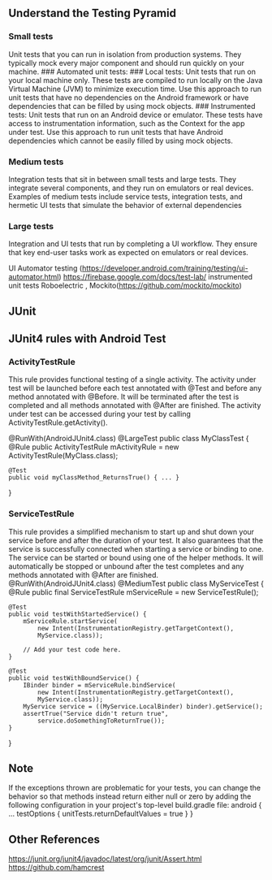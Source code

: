 ## Understand the Testing Pyramid

### Small tests 
Unit tests that you can run in isolation from production systems.
They typically mock every major component and should run quickly on your machine.
    ### Automated unit tests:
        ### Local tests:
            Unit tests that run on your local machine only.
            These tests are compiled to run locally on the Java Virtual Machine (JVM) to minimize execution time.
            Use this approach to run unit tests that have no dependencies on the Android framework
            or have dependencies that can be filled by using mock objects.
        ### Instrumented tests: 
            Unit tests that run on an Android device or emulator.
            These tests have access to instrumentation information, such as the Context for the app under test.
            Use this approach to run unit tests that have Android dependencies which cannot be easily
            filled by using mock objects.


### Medium tests 
Integration tests that sit in between small tests and large tests.
They integrate several components, and they run on emulators or real devices.
Examples of medium tests include service tests, integration tests, and hermetic UI tests
that simulate the behavior of external dependencies

### Large tests 
Integration and UI tests that run by completing a UI workflow.
They ensure that key end-user tasks work as expected on emulators or real devices.

UI Automator testing (https://developer.android.com/training/testing/ui-automator.html)
https://firebase.google.com/docs/test-lab/
instrumented unit tests
Roboelectric , Mockito(https://github.com/mockito/mockito)


## JUnit
## JUnit4 rules with Android Test
### ActivityTestRule
This rule provides functional testing of a single activity. 
The activity under test will be launched before each test annotated with @Test and before any method annotated with @Before.
It will be terminated after the test is completed and all methods annotated with @After are finished.
The activity under test can be accessed during your test by calling ActivityTestRule.getActivity().

@RunWith(AndroidJUnit4.class)
@LargeTest
public class MyClassTest {
    @Rule
    public ActivityTestRule<MyClass> mActivityRule =
            new ActivityTestRule(MyClass.class);

    @Test
    public void myClassMethod_ReturnsTrue() { ... }
}

### ServiceTestRule
This rule provides a simplified mechanism to start up and shut down your service before and after the duration of your test. 
It also guarantees that the service is successfully connected when starting a service or binding to one. 
The service can be started or bound using one of the helper methods. 
It will automatically be stopped or unbound after the test completes and any methods annotated with @After are finished.
@RunWith(AndroidJUnit4.class)
@MediumTest
public class MyServiceTest {
    @Rule
    public final ServiceTestRule mServiceRule = new ServiceTestRule();

    @Test
    public void testWithStartedService() {
        mServiceRule.startService(
            new Intent(InstrumentationRegistry.getTargetContext(),
            MyService.class));

        // Add your test code here.
    }

    @Test
    public void testWithBoundService() {
        IBinder binder = mServiceRule.bindService(
            new Intent(InstrumentationRegistry.getTargetContext(),
            MyService.class));
        MyService service = ((MyService.LocalBinder) binder).getService();
        assertTrue("Service didn't return true",
            service.doSomethingToReturnTrue());
    }
}

## Note
If the exceptions thrown are problematic for your tests, 
you can change the behavior so that methods instead return either null or zero 
by adding the following configuration in your project's top-level build.gradle file:
android {
  ...
  testOptions {
    unitTests.returnDefaultValues = true
  }
}

## Other References
https://junit.org/junit4/javadoc/latest/org/junit/Assert.html
https://github.com/hamcrest



